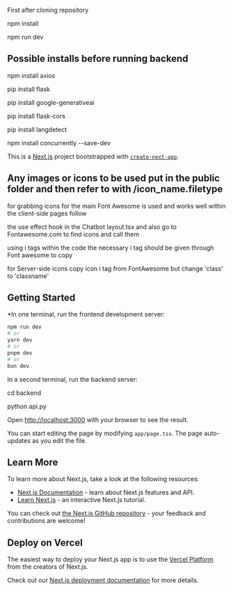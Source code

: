First after cloning repository 

npm install

npm run dev


## Possible installs before running backend

npm install axios


pip install flask 


pip install google-generativeai


pip install flask-cors

pip install langdetect

npm install concurrently --save-dev


This is a [Next.js](https://nextjs.org) project bootstrapped with [`create-next-app`](https://nextjs.org/docs/app/api-reference/cli/create-next-app).

## Any images or icons to be used put in the public folder and then refer to with /icon_name.filetype
for grabbing icons for the main Font Awesome is used and works well within the client-side pages follow

the use effect hook in the Chatbot layout.tsx and also go to Fontawesome.com to find icons and call them

using i tags within the code the necessary i tag should be given through Font awesome to copy

for Server-side icons copy icon i tag from FontAwesome but change 'class' to 'classname' 




## Getting Started

*In one terminal, run the frontend development server:

```bash
npm run dev
# or
yarn dev
# or
pnpm dev
# or
bun dev
```
In a second terminal, run the backend server:

cd backend

python api.py

Open [http://localhost:3000](http://localhost:3000) with your browser to see the result.

You can start editing the page by modifying `app/page.tsx`. The page auto-updates as you edit the file.


## Learn More

To learn more about Next.js, take a look at the following resources:

- [Next.js Documentation](https://nextjs.org/docs) - learn about Next.js features and API.
- [Learn Next.js](https://nextjs.org/learn) - an interactive Next.js tutorial.

You can check out [the Next.js GitHub repository](https://github.com/vercel/next.js) - your feedback and contributions are welcome!

## Deploy on Vercel

The easiest way to deploy your Next.js app is to use the [Vercel Platform](https://vercel.com/new?utm_medium=default-template&filter=next.js&utm_source=create-next-app&utm_campaign=create-next-app-readme) from the creators of Next.js.

Check out our [Next.js deployment documentation](https://nextjs.org/docs/app/building-your-application/deploying) for more details.
